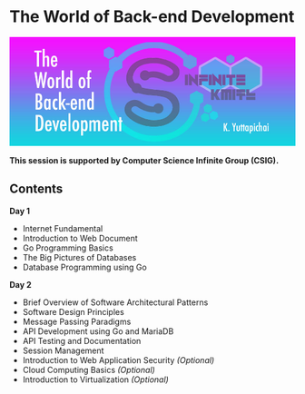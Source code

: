 # The World of Back-end Development

![GitHub Logo](/banner.jpg)

**This session is supported by Computer Science Infinite Group (CSIG).**

## Contents
**Day 1**
* Internet Fundamental
* Introduction to Web Document
* Go Programming Basics
* The Big Pictures of Databases
* Database Programming using Go

**Day 2**
* Brief Overview of Software Architectural Patterns
* Software Design Principles
* Message Passing Paradigms
* API Development using Go and MariaDB
* API Testing and Documentation
* Session Management
* Introduction to Web Application Security *(Optional)*
* Cloud Computing Basics *(Optional)*
* Introduction to Virtualization *(Optional)*